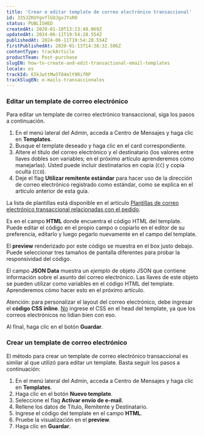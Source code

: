 ```yaml
---
title: 'Crear o editar template de correo electrónico transaccional'
id: 335JZKUYgvYlGOJgvJYxRO
status: PUBLISHED
createdAt: 2020-01-10T13:13:48.069Z
updatedAt: 2024-06-11T19:54:28.554Z
publishedAt: 2024-06-11T19:54:28.554Z
firstPublishedAt: 2020-01-13T14:38:32.506Z
contentType: trackArticle
productTeam: Post-purchase
slugEN: how-to-create-and-edit-transactional-email-templates
locale: es
trackId: 6IkJwttMw5T84mlY9RifRP
trackSlugEN: e-mails-transaccionales
---
```


### Editar un template de correo electrónico 

Para editar un template de correo electrónico transaccional, siga los pasos a continuación.

1. En el menú lateral del Admin, acceda a Centro de Mensajes y haga clic en  __Templates__.
2. Busque el template deseado y haga clic en el card correspondiente.
3. Altere el título del correo electrónico y el destinatario (los valores entre llaves dobles son variables; en el próximo artículo aprenderemos cómo manejarlas). Usted puede incluir destinatarios en copia (`CC`) y copia oculta (`CCO`).
4. Deje el flag __Utilizar remitente estándar__ para hacer uso de la dirección de correo electrónico registrado como estándar, como se explica en el artículo anterior de esta guía.

<div class = "alert alert-info">
La lista de plantillas está disponible en el artículo <a href="https://help.vtex.com/es/tutorial/templates-de-emails-transacionais--3g2S2kqBOoSGcCaqMYK2my">Plantillas de correo electrónico transaccional relacionadas con el pedido</a>.
</div>

Es en el campo __HTML__ donde encuentra el código HTML del template. Puede editar el código en el propio campo o copiarlo en el editor de su preferencia, editarlo y luego pegarlo nuevamente en el campo del template.

El __preview__ renderizado por este código se muestra en el box justo debajo. Puede seleccionar tres tamaños de pantalla diferentes para probar la responsividad del código.

El campo __JSON Data__ muestra un *ejemplo* de objeto JSON que contiene información sobre el asunto del correo electrónico. Las llaves de este objeto se pueden utilizar como variables en el código HTML del template. Aprenderemos cómo hacer esto en el próximo artículo.

<div class="alert alert-warning">
Atención: para personalizar el layout del correo electrónico, debe ingresar el <strong>código CSS inline</strong>. <u>No</u> ingrese el CSS en el head del template, ya que los correos electrónicos no lidian bien con eso.
</div>

Al final, haga clic en el botón __Guardar__.

### Crear un template de correo electrónico 

El método para crear un template de correo electrónico transaccional es similar al que utilizó para editar un template. Basta seguir los pasos a continuación:

1. En el menú lateral del Admin, acceda a Centro de Mensajes y haga clic en  __Templates__.
2. Haga clic en el botón __Nuevo template__.
3. Seleccione el flag __Activar envío de e-mail__.
4. Rellene los datos de Título, Remitente y Destinatario.
5. Ingrese el código del template en el campo __HTML__.
6. Pruebe la visualización en el __preview__.
7. Haga clic en __Guardar__.
